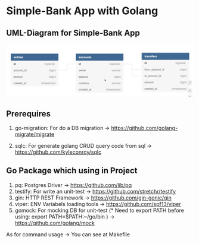 # Simple-Bank App with Golang

## UML-Diagram for Simple-Bank App
![plot](./images/uml-diagram.png)

## Prerequires

1. go-migration: For do a DB migration -> https://github.com/golang-migrate/migrate

2. sqlc: For generate golang CRUD query code from sql -> https://github.com/kyleconroy/sqlc


## Go Package which using in Project

1. pq: Postgres Driver -> https://github.com/lib/pq
2. testify: For write an unit-test -> https://github.com/stretchr/testify
3. gin: HTTP REST Framework -> https://github.com/gin-gonic/gin
4. viper: ENV Variabels loading tools -> https://github.com/spf13/viper
5. gomock: For mocking DB for unit-test (* Need to export PATH before using: export PATH=$PATH:~/go/bin ) -> https://github.com/golang/mock

As for command usage -> You can see at Makefile